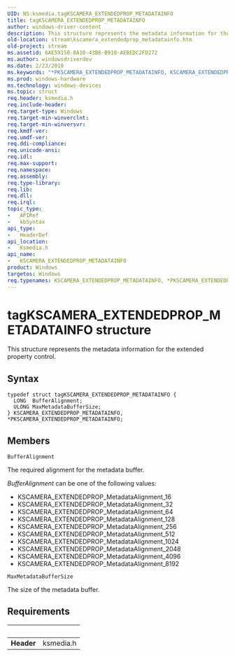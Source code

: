 ```yaml
---
UID: NS:ksmedia.tagKSCAMERA_EXTENDEDPROP_METADATAINFO
title: tagKSCAMERA_EXTENDEDPROP_METADATAINFO
author: windows-driver-content
description: This structure represents the metadata information for the extended property control.
old-location: stream\kscamera_extendedprop_metadatainfo.htm
old-project: stream
ms.assetid: 6AE59150-8A10-43B6-B910-AEBEDC2FD272
ms.author: windowsdriverdev
ms.date: 2/23/2018
ms.keywords: "*PKSCAMERA_EXTENDEDPROP_METADATAINFO, KSCAMERA_EXTENDEDPROP_METADATAINFO, KSCAMERA_EXTENDEDPROP_METADATAINFO structure [Streaming Media Devices], PKSCAMERA_EXTENDEDPROP_METADATAINFO, PKSCAMERA_EXTENDEDPROP_METADATAINFO structure pointer [Streaming Media Devices], ksmedia/KSCAMERA_EXTENDEDPROP_METADATAINFO, ksmedia/PKSCAMERA_EXTENDEDPROP_METADATAINFO, stream.kscamera_extendedprop_metadatainfo, tagKSCAMERA_EXTENDEDPROP_METADATAINFO"
ms.prod: windows-hardware
ms.technology: windows-devices
ms.topic: struct
req.header: ksmedia.h
req.include-header: 
req.target-type: Windows
req.target-min-winverclnt: 
req.target-min-winversvr: 
req.kmdf-ver: 
req.umdf-ver: 
req.ddi-compliance: 
req.unicode-ansi: 
req.idl: 
req.max-support: 
req.namespace: 
req.assembly: 
req.type-library: 
req.lib: 
req.dll: 
req.irql: 
topic_type:
-	APIRef
-	kbSyntax
api_type:
-	HeaderDef
api_location:
-	Ksmedia.h
api_name:
-	KSCAMERA_EXTENDEDPROP_METADATAINFO
product: Windows
targetos: Windows
req.typenames: KSCAMERA_EXTENDEDPROP_METADATAINFO, *PKSCAMERA_EXTENDEDPROP_METADATAINFO
---
```


# tagKSCAMERA_EXTENDEDPROP_METADATAINFO structure
This structure represents the metadata information for the extended property control.

## Syntax
````
typedef struct tagKSCAMERA_EXTENDEDPROP_METADATAINFO {
  LONG  BufferAlignment;
  ULONG MaxMetadataBufferSize;
} KSCAMERA_EXTENDEDPROP_METADATAINFO, *PKSCAMERA_EXTENDEDPROP_METADATAINFO;
````

## Members


`BufferAlignment`

The required alignment for the metadata buffer.

<i>BufferAlignment</i> can be one of the following values:

<ul>
<li>
KSCAMERA_EXTENDEDPROP_MetadataAlignment_16

</li>
<li>
KSCAMERA_EXTENDEDPROP_MetadataAlignment_32

</li>
<li>
KSCAMERA_EXTENDEDPROP_MetadataAlignment_64

</li>
<li>
KSCAMERA_EXTENDEDPROP_MetadataAlignment_128

</li>
<li>
KSCAMERA_EXTENDEDPROP_MetadataAlignment_256

</li>
<li>
KSCAMERA_EXTENDEDPROP_MetadataAlignment_512

</li>
<li>
KSCAMERA_EXTENDEDPROP_MetadataAlignment_1024

</li>
<li>
KSCAMERA_EXTENDEDPROP_MetadataAlignment_2048

</li>
<li>
KSCAMERA_EXTENDEDPROP_MetadataAlignment_4096

</li>
<li>
KSCAMERA_EXTENDEDPROP_MetadataAlignment_8192

</li>
</ul>

`MaxMetadataBufferSize`

The size of the metadata buffer.


## Requirements
| &nbsp; | &nbsp; |
| ---- |:---- |
| **Header** | ksmedia.h |